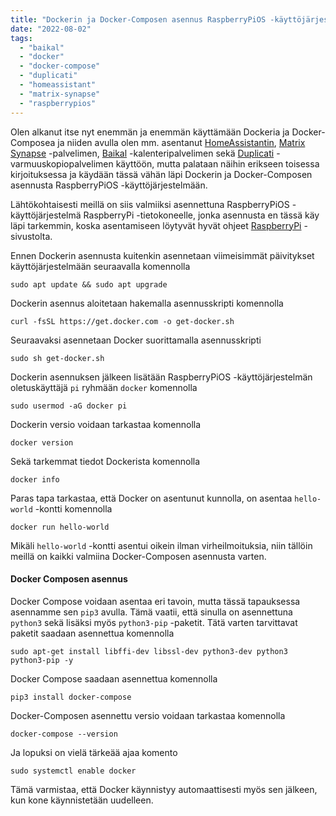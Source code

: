 ```yaml
---
title: "Dockerin ja Docker-Composen asennus RaspberryPiOS -käyttöjärjestelmään"
date: "2022-08-02"
tags:
  - "baikal"
  - "docker"
  - "docker-compose"
  - "duplicati"
  - "homeassistant"
  - "matrix-synapse"
  - "raspberrypios"
---
```



Olen alkanut itse nyt enemmän ja enemmän käyttämään Dockeria ja Docker-Composea ja niiden avulla olen mm. asentanut [HomeAssistantin](https://www.home-assistant.io/), [Matrix Synapse](https://matrix.org/docs/projects/server/synapse) -palvelimen, [Baikal](https://sabre.io/baikal/) -kalenteripalvelimen sekä [Duplicati](https://github.com/duplicati/duplicati) -varmuuskopiopalvelimen käyttöön, mutta palataan näihin erikseen toisessa kirjoituksessa ja käydään tässä vähän läpi Dockerin ja Docker-Composen asennusta RaspberryPiOS -käyttöjärjestelmään.

Lähtökohtaisesti meillä on siis valmiiksi asennettuna RaspberryPiOS -käyttöjärjestelmä RaspberryPi -tietokoneelle, jonka asennusta en tässä käy läpi tarkemmin, koska asentamiseen löytyvät hyvät ohjeet [RaspberryPi](https://www.raspberrypi.com/software/) -sivustolta.

Ennen Dockerin asennusta kuitenkin asennetaan viimeisimmät päivitykset käyttöjärjestelmään seuraavalla komennolla

```
sudo apt update && sudo apt upgrade
```

Dockerin asennus aloitetaan hakemalla asennusskripti komennolla 

```
curl -fsSL https://get.docker.com -o get-docker.sh
```

Seuraavaksi asennetaan Docker suorittamalla asennusskripti

```
sudo sh get-docker.sh
```

Dockerin asennuksen jälkeen lisätään RaspberryPiOS -käyttöjärjestelmän oletuskäyttäjä `pi` ryhmään `docker` komennolla

```
sudo usermod -aG docker pi
```

Dockerin versio voidaan tarkastaa komennolla

```
docker version
```

Sekä tarkemmat tiedot Dockerista komennolla

```
docker info
```

Paras tapa tarkastaa, että Docker on asentunut kunnolla, on asentaa `hello-world` -kontti komennolla

```
docker run hello-world
```

Mikäli `hello-world` -kontti asentui oikein ilman virheilmoituksia, niin tällöin meillä on kaikki valmiina Docker-Composen asennusta varten.

#### Docker Composen asennus

Docker Compose voidaan asentaa eri tavoin, mutta tässä tapauksessa asennamme sen `pip3` avulla. Tämä vaatii, että sinulla on asennettuna `python3` sekä lisäksi myös `python3-pip` -paketit. Tätä varten tarvittavat paketit saadaan asennettua komennolla

```
sudo apt-get install libffi-dev libssl-dev python3-dev python3 python3-pip -y
```

Docker Compose saadaan asennettua komennolla

```
pip3 install docker-compose
```

Docker-Composen asennettu versio voidaan tarkastaa komennolla

```
docker-compose --version
```
Ja lopuksi on vielä tärkeää ajaa komento

```
sudo systemctl enable docker
```
Tämä varmistaa, että Docker käynnistyy automaattisesti myös sen jälkeen, kun kone käynnistetään uudelleen.
